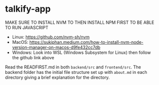 # talkify-app

MAKE SURE TO INSTALL NVM TO THEN INSTALL NPM FIRST TO BE ABLE TO RUN JAVASCRIPT
- Linux: <https://github.com/nvm-sh/nvm>
- MacOS: <https://sukiphan.medium.com/how-to-install-nvm-node-version-manager-on-macos-d9fe432cc7db>
- Windows: Look into WSL (Windows Subsystem for Linux) then follow the github link above

Read the READFIRST.md in both `backend/src` and `frontend/src`. The backend folder has the initial file structure set up with `about.md` in each directory giving a brief explanation for the directory.
